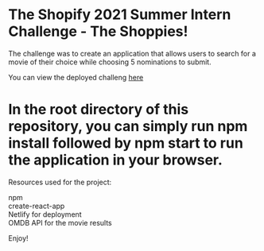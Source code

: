 # The Shopify 2021 Summer Intern Challenge - The Shoppies!

The challenge was to create an application that allows users to search for a movie of their choice while choosing 5 nominations to submit.

You can view the deployed challeng [here](https://www.husseinrazian.com)

# In the root directory of this repository, you can simply run npm install followed by npm start to run the application in your browser.

Resources used for the project:

npm <br>
create-react-app <br>
Netlify for deployment <br>
OMDB API for the movie results

Enjoy!
